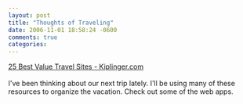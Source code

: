 ```yaml
---
layout: post
title: "Thoughts of Traveling"
date: 2006-11-01 18:58:24 -0600
comments: true
categories: 
---
```

<a href="http://www.kiplinger.com/features/archives/2006/03/travelsites.html">25 Best Value Travel Sites - Kiplinger.com</a><br /><br />I've been thinking about our next trip lately. I'll be using many of these resources to organize the vacation. Check out some of the web apps. <br />
